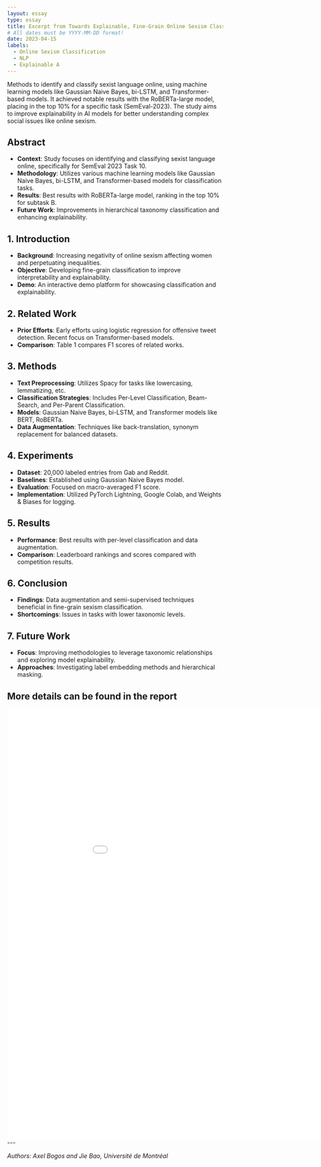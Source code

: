 ```yaml
---
layout: essay
type: essay
title: Excerpt from Towards Explainable, Fine-Grain Online Sexism Classification
# All dates must be YYYY-MM-DD format!
date: 2023-04-15
labels:
  - Online Sexism Classification
  - NLP
  - Explainable A
---
```


Methods to identify and classify sexist language online, using machine learning models like Gaussian Naive Bayes, bi-LSTM, and Transformer-based models. It achieved notable results with the RoBERTa-large model, placing in the top 10% for a specific task (SemEval-2023). The study aims to improve explainability in AI models for better understanding complex social issues like online sexism.

## Abstract
- **Context**: Study focuses on identifying and classifying sexist language online, specifically for SemEval 2023 Task 10.
- **Methodology**: Utilizes various machine learning models like Gaussian Naive Bayes, bi-LSTM, and Transformer-based models for classification tasks.
- **Results**: Best results with RoBERTa-large model, ranking in the top 10% for subtask B.
- **Future Work**: Improvements in hierarchical taxonomy classification and enhancing explainability.

## 1. Introduction
- **Background**: Increasing negativity of online sexism affecting women and perpetuating inequalities.
- **Objective**: Developing fine-grain classification to improve interpretability and explainability.
- **Demo**: An interactive demo platform for showcasing classification and explainability.

## 2. Related Work
- **Prior Efforts**: Early efforts using logistic regression for offensive tweet detection. Recent focus on Transformer-based models.
- **Comparison**: Table 1 compares F1 scores of related works.

## 3. Methods
- **Text Preprocessing**: Utilizes Spacy for tasks like lowercasing, lemmatizing, etc.
- **Classification Strategies**: Includes Per-Level Classification, Beam-Search, and Per-Parent Classification.
- **Models**: Gaussian Naive Bayes, bi-LSTM, and Transformer models like BERT, RoBERTa.
- **Data Augmentation**: Techniques like back-translation, synonym replacement for balanced datasets.

## 4. Experiments
- **Dataset**: 20,000 labeled entries from Gab and Reddit.
- **Baselines**: Established using Gaussian Naive Bayes model.
- **Evaluation**: Focused on macro-averaged F1 score.
- **Implementation**: Utilized PyTorch Lightning, Google Colab, and Weights & Biases for logging.

## 5. Results
- **Performance**: Best results with per-level classification and data augmentation.
- **Comparison**: Leaderboard rankings and scores compared with competition results.

## 6. Conclusion
- **Findings**: Data augmentation and semi-supervised techniques beneficial in fine-grain sexism classification.
- **Shortcomings**: Issues in tasks with lower taxonomic levels.

## 7. Future Work
- **Focus**: Improving methodologies to leverage taxonomic relationships and exploring model explainability.
- **Approaches**: Investigating label embedding methods and hierarchical masking.

## More details can be found in the report
<embed src="../downloads/IFT_6289.pdf" type="application/pdf" width="1000px%" height="1000px">
---

_Authors: Axel Bogos and Jie Bao, Université de Montréal_

